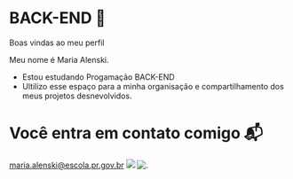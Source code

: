 # BACK-END 🖤
Boas vindas ao meu perfil

Meu nome é Maria Alenski.
- Estou estudando Progamação BACK-END
- Ultilizo esse espaço para a minha organisação e compartilhamento dos meus projetos desnevolvidos.
  
 # Você entra em contato comigo 📬
   maria.alenski@escola.pr.gov.br
  ![](https://media1.tenor.com/m/qzc9bkg5RNcAAAAC/but-why-tho.gif)
  ![.](https://img.comunidades.net/col/colegiodompedropitanga/BRASAOAZUL.png)
